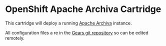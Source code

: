 # OpenShift Apache Archiva Cartridge

This cartridge will deploy a running [Apache Archiva](http://archiva.apache.org) instance.

All configuration files a re in the [Gears git repository](https://developers.openshift.com/en/managing-modifying-applications.html) so can be edited remotely.
